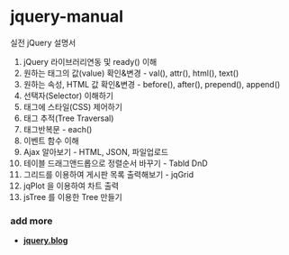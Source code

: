 # jquery-manual
실전 jQuery 설명서
1. jQuery 라이브러리연동 및 ready() 이해
2. 원하는 태그의 값(value) 확인&변경 - val(), attr(), html(), text()
3. 원하는 속성, HTML 값 확인&변경 - before(), after(), prepend(), append()
4. 선택자(Selector) 이해하기
5. 태그에 스타일(CSS) 제어하기
6. 태그 추적(Tree Traversal)
7. 태그반복문 - each()
8. 이벤트 함수 이해
9. Ajax 알아보기 - HTML, JSON, 파일업로드
10. 테이블 드래그앤드롭으로 정렬순서 바꾸기 - Tabld DnD
11. 그리드를 이용하여 게시판 목록 출력해보기 - jqGrid
12. jqPlot 을 이용하여 차트 출력
13. jsTree 를 이용한 Tree 만들기
### add more
- <b><a href="https://everlasting-cello-2b6.notion.site/JavaScript-9d0597492c234e11a080217a91461fe3">jquery.blog</a></br>
